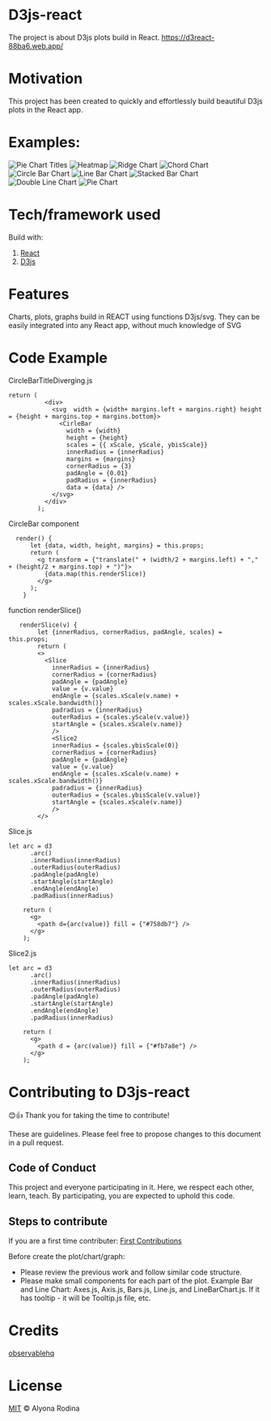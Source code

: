 # D3js-react
The project is about D3js plots build in React.
https://d3react-88ba6.web.app/

# Motivation
This project has been created to quickly and effortlessly build beautiful D3js plots in the React app.


# Examples:
![Pie Chart Titles](/public/PieChartTitles.png?raw=true)
![Heatmap](/public/Heatmap.png?raw=true)
![Ridge Chart](/public/RidgeChart.png?raw=true)
![Chord Chart](/public/ChordChart.png?raw=true)
![Circle Bar Chart](/public/CircleBarChart.png?raw=true)
![Line Bar Chart](/public/LineBarChart.png?raw=true)
![Stacked Bar Chart](/public/StackedBarChart.png?raw=true)
![Double Line Chart](/public/DoubleLine.png?raw=true)
![Pie Chart](/public/PieChart.png?raw=true)

# Tech/framework used
Build with:
   1. [React](https://github.com/facebook/react)
   2. [D3js](https://github.com/d3/d3)

# Features

Charts, plots, graphs build in REACT using functions D3js/svg. 
They can be easily integrated into any React app, without much knowledge of SVG

# Code Example
CircleBarTitleDiverging.js

```
return (
          <div>
            <svg  width = {width+ margins.left + margins.right} height = {height + margins.top + margins.bottom}>
              <CirleBar
                width = {width}
                height = {height}
                scales = {{ xScale, yScale, ybisScale}}
                innerRadius = {innerRadius}
                margins = {margins}
                cornerRadius = {3}
                padAngle = {0.01}
                padRadius = {innerRadius}
                data = {data} />
            </svg>
          </div> 
        );
```
CircleBar component

```
  render() {
      let {data, width, height, margins} = this.props;
      return (
        <g transform = {"translate(" + (width/2 + margins.left) + "," + (height/2 + margins.top) + ")"}>
          {data.map(this.renderSlice)}
        </g>
      );
    }
```
function renderSlice()

```
   renderSlice(v) {
        let {innerRadius, cornerRadius, padAngle, scales} = this.props;
        return (
        <>
          <Slice
            innerRadius = {innerRadius}
            cornerRadius = {cornerRadius}
            padAngle = {padAngle}
            value = {v.value}
            endAngle = {scales.xScale(v.name) + scales.xScale.bandwidth()}
            padradius = {innerRadius}
            outerRadius = {scales.yScale(v.value)}
            startAngle = {scales.xScale(v.name)}
            />
            <Slice2
            innerRadius = {scales.ybisScale(0)}
            cornerRadius = {cornerRadius}
            padAngle = {padAngle}
            value = {v.value}
            endAngle = {scales.xScale(v.name) + scales.xScale.bandwidth()}
            padradius = {innerRadius}
            outerRadius = {scales.ybisScale(v.value)}
            startAngle = {scales.xScale(v.name)}
            />
        </>
```
Slice.js

```
let arc = d3
      .arc()
      .innerRadius(innerRadius)
      .outerRadius(outerRadius)
      .padAngle(padAngle)
      .startAngle(startAngle)
      .endAngle(endAngle)
      .padRadius(innerRadius)
    
    return (
      <g>
        <path d={arc(value)} fill = {"#758db7"} />
      </g>
    );
```
Slice2.js

```
let arc = d3
      .arc()
      .innerRadius(innerRadius)
      .outerRadius(outerRadius)
      .padAngle(padAngle)
      .startAngle(startAngle)
      .endAngle(endAngle)
      .padRadius(innerRadius)
    
    return (
      <g>
        <path d = {arc(value)} fill = {"#fb7a8e"} />
      </g>
    );
```
# Contributing to D3js-react

:blush::+1: Thank you for taking the time to contribute!

These are guidelines. Please feel free to propose changes to this document in a pull request.

## Code of Conduct

This project and everyone participating in it. Here, we respect each other, learn, teach. By participating, you are expected to uphold this code. 

## Steps to contribute

If you are a first time contributer: 
[First Contributions](https://github.com/firstcontributions/first-contributions)

Before create the plot/chart/graph:
* Please review the previous work and follow similar code structure.
* Please make small components for each part of the plot. Example Bar and Line Chart: Axes.js, Axis.js, Bars.js, Line.js, and LineBarChart.js. If it has tooltip - it will be Tooltip.js file, etc.

# Credits
[observablehq](https://observablehq.com/)

# License
[MIT](https://choosealicense.com/licenses/mit/) © Alyona Rodina



